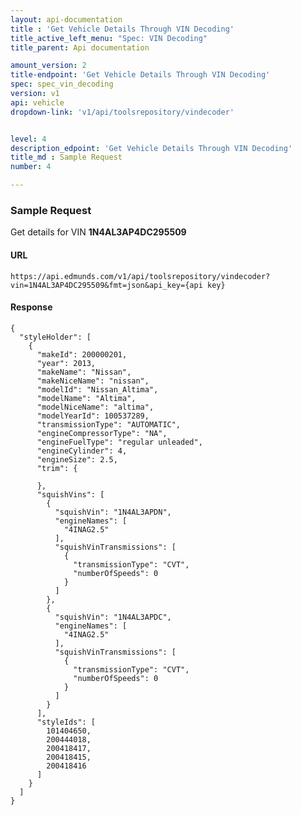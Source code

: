 ```yaml
---
layout: api-documentation
title : 'Get Vehicle Details Through VIN Decoding'
title_active_left_menu: "Spec: VIN Decoding"
title_parent: Api documentation

amount_version: 2
title-endpoint: 'Get Vehicle Details Through VIN Decoding'
spec: spec_vin_decoding
version: v1
api: vehicle
dropdown-link: 'v1/api/toolsrepository/vindecoder'


level: 4
description_edpoint: 'Get Vehicle Details Through VIN Decoding'
title_md : Sample Request
number: 4

---
```


### Sample Request

Get details for VIN **1N4AL3AP4DC295509**

#### URL

	https://api.edmunds.com/v1/api/toolsrepository/vindecoder?vin=1N4AL3AP4DC295509&fmt=json&api_key={api key}
	
#### Response
	
	{
	  "styleHolder": [
	    {
	      "makeId": 200000201,
	      "year": 2013,
	      "makeName": "Nissan",
	      "makeNiceName": "nissan",
	      "modelId": "Nissan_Altima",
	      "modelName": "Altima",
	      "modelNiceName": "altima",
	      "modelYearId": 100537289,
	      "transmissionType": "AUTOMATIC",
	      "engineCompressorType": "NA",
	      "engineFuelType": "regular unleaded",
	      "engineCylinder": 4,
	      "engineSize": 2.5,
	      "trim": {

	      },
	      "squishVins": [
	        {
	          "squishVin": "1N4AL3APDN",
	          "engineNames": [
	            "4INAG2.5"
	          ],
	          "squishVinTransmissions": [
	            {
	              "transmissionType": "CVT",
	              "numberOfSpeeds": 0
	            }
	          ]
	        },
	        {
	          "squishVin": "1N4AL3APDC",
	          "engineNames": [
	            "4INAG2.5"
	          ],
	          "squishVinTransmissions": [
	            {
	              "transmissionType": "CVT",
	              "numberOfSpeeds": 0
	            }
	          ]
	        }
	      ],
	      "styleIds": [
	        101404650,
	        200444018,
	        200418417,
	        200418415,
	        200418416
	      ]
	    }
	  ]
	}
